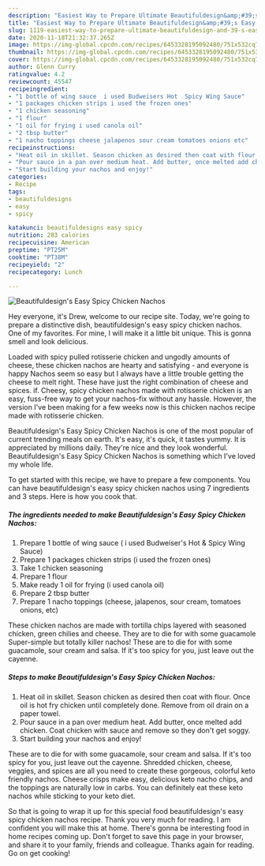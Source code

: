 ```yaml
---
description: "Easiest Way to Prepare Ultimate Beautifuldesign&amp;#39;s Easy Spicy Chicken Nachos"
title: "Easiest Way to Prepare Ultimate Beautifuldesign&amp;#39;s Easy Spicy Chicken Nachos"
slug: 1119-easiest-way-to-prepare-ultimate-beautifuldesign-and-39-s-easy-spicy-chicken-nachos
date: 2020-11-18T21:32:37.265Z
image: https://img-global.cpcdn.com/recipes/6453328195092480/751x532cq70/beautifuldesigns-easy-spicy-chicken-nachos-recipe-main-photo.jpg
thumbnail: https://img-global.cpcdn.com/recipes/6453328195092480/751x532cq70/beautifuldesigns-easy-spicy-chicken-nachos-recipe-main-photo.jpg
cover: https://img-global.cpcdn.com/recipes/6453328195092480/751x532cq70/beautifuldesigns-easy-spicy-chicken-nachos-recipe-main-photo.jpg
author: Glenn Curry
ratingvalue: 4.2
reviewcount: 45547
recipeingredient:
- "1 bottle of wing sauce  i used Budweisers Hot  Spicy Wing Sauce"
- "1 packages chicken strips i used the frozen ones"
- "1 chicken seasoning"
- "1 flour"
- "1 oil for frying i used canola oil"
- "2 tbsp butter"
- "1 nacho toppings cheese jalapenos sour cream tomatoes onions etc"
recipeinstructions:
- "Heat oil in skillet. Season chicken as desired then coat with flour. Once oil is hot fry chicken until completely done. Remove from oil drain on a paper towel."
- "Pour sauce in a pan over medium heat. Add butter, once melted add chicken. Coat chicken with sauce and remove so they don&#39;t get soggy."
- "Start building your nachos and enjoy!"
categories:
- Recipe
tags:
- beautifuldesigns
- easy
- spicy

katakunci: beautifuldesigns easy spicy 
nutrition: 283 calories
recipecuisine: American
preptime: "PT25M"
cooktime: "PT38M"
recipeyield: "2"
recipecategory: Lunch

---
```



![Beautifuldesign&#39;s Easy Spicy Chicken Nachos](https://img-global.cpcdn.com/recipes/6453328195092480/751x532cq70/beautifuldesigns-easy-spicy-chicken-nachos-recipe-main-photo.jpg)

Hey everyone, it's Drew, welcome to our recipe site. Today, we're going to prepare a distinctive dish, beautifuldesign&#39;s easy spicy chicken nachos. One of my favorites. For mine, I will make it a little bit unique. This is gonna smell and look delicious.

Loaded with spicy pulled rotisserie chicken and ungodly amounts of cheese, these chicken nachos are hearty and satisfying - and everyone is happy Nachos seem so easy but I always have a little trouble getting the cheese to melt right. These have just the right combination of cheese and spices. if. Cheesy, spicy chicken nachos made with rotisserie chicken is an easy, fuss-free way to get your nachos-fix without any hassle. However, the version I&#39;ve been making for a few weeks now is this chicken nachos recipe made with rotisserie chicken.

Beautifuldesign&#39;s Easy Spicy Chicken Nachos is one of the most popular of current trending meals on earth. It's easy, it's quick, it tastes yummy. It is appreciated by millions daily. They're nice and they look wonderful. Beautifuldesign&#39;s Easy Spicy Chicken Nachos is something which I've loved my whole life.


To get started with this recipe, we have to prepare a few components. You can have beautifuldesign&#39;s easy spicy chicken nachos using 7 ingredients and 3 steps. Here is how you cook that.

<!--inarticleads1-->

##### The ingredients needed to make Beautifuldesign&#39;s Easy Spicy Chicken Nachos:

1. Prepare 1 bottle of wing sauce ( i used Budweiser&#39;s Hot &amp; Spicy Wing Sauce)
1. Prepare 1 packages chicken strips (i used the frozen ones)
1. Take 1 chicken seasoning
1. Prepare 1 flour
1. Make ready 1 oil for frying (i used canola oil)
1. Prepare 2 tbsp butter
1. Prepare 1 nacho toppings (cheese, jalapenos, sour cream, tomatoes onions, etc)


These chicken nachos are made with tortilla chips layered with seasoned chicken, green chilies and cheese. They are to die for with some guacamole Super-simple but totally killer nachos! These are to die for with some guacamole, sour cream and salsa. If it&#39;s too spicy for you, just leave out the cayenne. 

<!--inarticleads2-->

##### Steps to make Beautifuldesign&#39;s Easy Spicy Chicken Nachos:

1. Heat oil in skillet. Season chicken as desired then coat with flour. Once oil is hot fry chicken until completely done. Remove from oil drain on a paper towel.
1. Pour sauce in a pan over medium heat. Add butter, once melted add chicken. Coat chicken with sauce and remove so they don&#39;t get soggy.
1. Start building your nachos and enjoy!


These are to die for with some guacamole, sour cream and salsa. If it&#39;s too spicy for you, just leave out the cayenne. Shredded chicken, cheese, veggies, and spices are all you need to create these gorgeous, colorful keto friendly nachos. Cheese crisps make easy, delicious keto nacho chips, and the toppings are naturally low in carbs. You can definitely eat these keto nachos while sticking to your keto diet. 

So that is going to wrap it up for this special food beautifuldesign&#39;s easy spicy chicken nachos recipe. Thank you very much for reading. I am confident you will make this at home. There's gonna be interesting food in home recipes coming up. Don't forget to save this page in your browser, and share it to your family, friends and colleague. Thanks again for reading. Go on get cooking!
